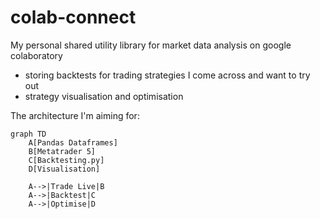 # colab-connect

My personal shared utility library for market data analysis on google colaboratory

* storing backtests for trading strategies I come across and want to try out
* strategy visualisation and optimisation

The architecture I'm aiming for:

```mermaid
graph TD
    A[Pandas Dataframes]
    B[Metatrader 5]
    C[Backtesting.py]
    D[Visualisation]

    A-->|Trade Live|B
    A-->|Backtest|C
    A-->|Optimise|D
```


